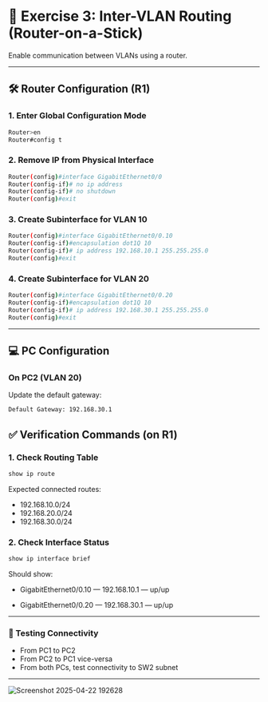 # 🧪 Exercise 3: Inter-VLAN Routing (Router-on-a-Stick)

Enable communication between VLANs using a router.

---

## 🛠️ Router Configuration (R1)


### 1. Enter Global Configuration Mode
```bash
Router>en
Router#config t
```

### 2. Remove IP from Physical Interface
```bash
Router(config)#interface GigabitEthernet0/0
Router(config-if)# no ip address
Router(config-if)# no shutdown
Router(config)#exit
```
### 3. Create Subinterface for VLAN 10
```bash
Router(config)#interface GigabitEthernet0/0.10
Router(config-if)#encapsulation dot1Q 10
Router(config-if)# ip address 192.168.10.1 255.255.255.0
Router(config)#exit
```

### 4. Create Subinterface for VLAN 20
```bash
Router(config)#interface GigabitEthernet0/0.20
Router(config-if)#encapsulation dot1Q 10
Router(config-if)# ip address 192.168.30.1 255.255.255.0
Router(config)#exit
```

---
## 💻 PC Configuration

### On PC2 (VLAN 20)
Update the default gateway:
```bash
Default Gateway: 192.168.30.1
```

## ✅ Verification Commands (on R1)

### 1. Check Routing Table
```bash
show ip route
```

Expected connected routes:
- 192.168.10.0/24  
- 192.168.20.0/24  
- 192.168.30.0/24

### 2. Check Interface Status
```bash
show ip interface brief
```
Should show:

- GigabitEthernet0/0.10 — 192.168.10.1 — up/up

- GigabitEthernet0/0.20 — 192.168.30.1 — up/up

---
### 🔄 Testing Connectivity
 - From PC1 to PC2
 - From PC2 to PC1 vice-versa
 - From both PCs, test connectivity to SW2 subnet

---
![Screenshot 2025-04-22 192628](https://github.com/user-attachments/assets/0e0bd904-72c1-4370-9430-fe4b6087493c)

